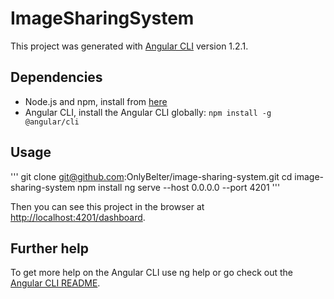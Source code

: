 # ImageSharingSystem

This project was generated with [Angular CLI](https://github.com/angular/angular-cli) version 1.2.1.

## Dependencies

- Node.js and npm, install from [here](https://nodejs.org/en/download/)
- Angular CLI, install the Angular CLI globally: `npm install -g @angular/cli`


## Usage

'''
git clone git@github.com:OnlyBelter/image-sharing-system.git
cd image-sharing-system
npm install
ng serve --host 0.0.0.0 --port 4201
'''

Then you can see this project in the browser at [http://localhost:4201/dashboard](http://localhost:4201/dashboard).

## Further help

To get more help on the Angular CLI use ng help or go check out the [Angular CLI README](https://github.com/angular/angular-cli/blob/master/README.md).
